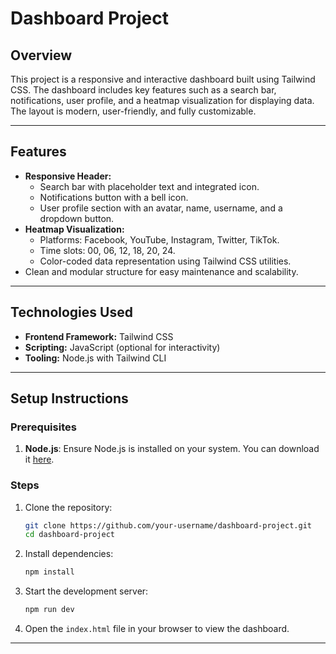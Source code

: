 # Dashboard Project

## Overview

This project is a responsive and interactive dashboard built using Tailwind CSS. The dashboard includes key features such as a search bar, notifications, user profile, and a heatmap visualization for displaying data. The layout is modern, user-friendly, and fully customizable.

---

## Features

- **Responsive Header:**
  - Search bar with placeholder text and integrated icon.
  - Notifications button with a bell icon.
  - User profile section with an avatar, name, username, and a dropdown button.
- **Heatmap Visualization:**
  - Platforms: Facebook, YouTube, Instagram, Twitter, TikTok.
  - Time slots: 00, 06, 12, 18, 20, 24.
  - Color-coded data representation using Tailwind CSS utilities.
- Clean and modular structure for easy maintenance and scalability.

---

## Technologies Used

- **Frontend Framework:** Tailwind CSS
- **Scripting:** JavaScript (optional for interactivity)
- **Tooling:** Node.js with Tailwind CLI

---

## Setup Instructions

### Prerequisites

1. **Node.js**: Ensure Node.js is installed on your system. You can download it [here](https://nodejs.org/).

### Steps

1. Clone the repository:
   ```bash
   git clone https://github.com/your-username/dashboard-project.git
   cd dashboard-project
   ```
2. Install dependencies:
   ```bash
   npm install
   ```
3. Start the development server:
   ```bash
   npm run dev
   ```
4. Open the `index.html` file in your browser to view the dashboard.

---

